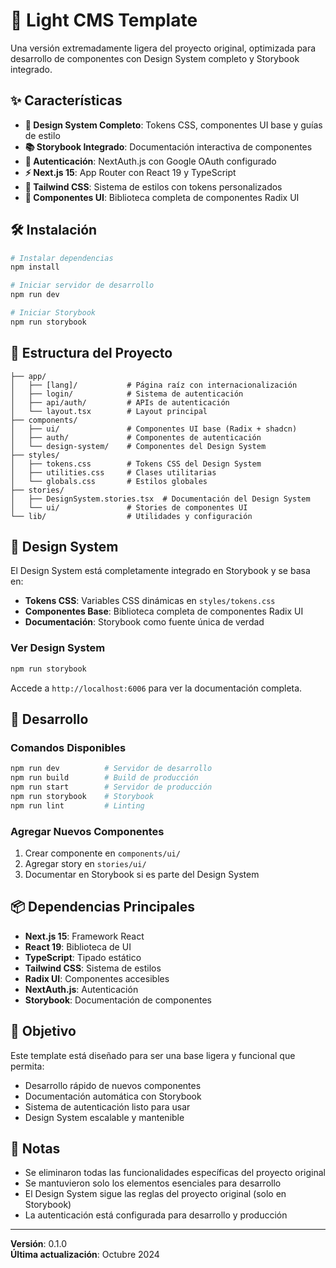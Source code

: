 # 🚀 Light CMS Template

Una versión extremadamente ligera del proyecto original, optimizada para desarrollo de componentes con Design System completo y Storybook integrado.

## ✨ Características

- **🎨 Design System Completo**: Tokens CSS, componentes UI base y guías de estilo
- **📚 Storybook Integrado**: Documentación interactiva de componentes
- **🔐 Autenticación**: NextAuth.js con Google OAuth configurado
- **⚡ Next.js 15**: App Router con React 19 y TypeScript
- **🎯 Tailwind CSS**: Sistema de estilos con tokens personalizados
- **🧩 Componentes UI**: Biblioteca completa de componentes Radix UI

## 🛠️ Instalación

```bash
# Instalar dependencias
npm install

# Iniciar servidor de desarrollo
npm run dev

# Iniciar Storybook
npm run storybook
```

## 📁 Estructura del Proyecto

```
├── app/
│   ├── [lang]/           # Página raíz con internacionalización
│   ├── login/            # Sistema de autenticación
│   ├── api/auth/         # APIs de autenticación
│   └── layout.tsx        # Layout principal
├── components/
│   ├── ui/               # Componentes UI base (Radix + shadcn)
│   ├── auth/             # Componentes de autenticación
│   └── design-system/    # Componentes del Design System
├── styles/
│   ├── tokens.css        # Tokens CSS del Design System
│   ├── utilities.css     # Clases utilitarias
│   └── globals.css       # Estilos globales
├── stories/
│   ├── DesignSystem.stories.tsx  # Documentación del Design System
│   └── ui/               # Stories de componentes UI
└── lib/                  # Utilidades y configuración
```

## 🎨 Design System

El Design System está completamente integrado en Storybook y se basa en:

- **Tokens CSS**: Variables CSS dinámicas en `styles/tokens.css`
- **Componentes Base**: Biblioteca completa de componentes Radix UI
- **Documentación**: Storybook como fuente única de verdad

### Ver Design System

```bash
npm run storybook
```

Accede a `http://localhost:6006` para ver la documentación completa.

## 🚀 Desarrollo

### Comandos Disponibles

```bash
npm run dev          # Servidor de desarrollo
npm run build        # Build de producción
npm run start        # Servidor de producción
npm run storybook    # Storybook
npm run lint         # Linting
```

### Agregar Nuevos Componentes

1. Crear componente en `components/ui/`
2. Agregar story en `stories/ui/`
3. Documentar en Storybook si es parte del Design System

## 📦 Dependencias Principales

- **Next.js 15**: Framework React
- **React 19**: Biblioteca de UI
- **TypeScript**: Tipado estático
- **Tailwind CSS**: Sistema de estilos
- **Radix UI**: Componentes accesibles
- **NextAuth.js**: Autenticación
- **Storybook**: Documentación de componentes

## 🎯 Objetivo

Este template está diseñado para ser una base ligera y funcional que permita:

- Desarrollo rápido de nuevos componentes
- Documentación automática con Storybook
- Sistema de autenticación listo para usar
- Design System escalable y mantenible

## 📝 Notas

- Se eliminaron todas las funcionalidades específicas del proyecto original
- Se mantuvieron solo los elementos esenciales para desarrollo
- El Design System sigue las reglas del proyecto original (solo en Storybook)
- La autenticación está configurada para desarrollo y producción

---

**Versión**: 0.1.0  
**Última actualización**: Octubre 2024